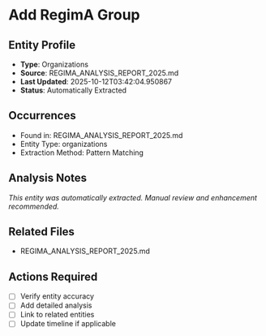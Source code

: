 # Add RegimA Group

## Entity Profile
- **Type**: Organizations
- **Source**: REGIMA_ANALYSIS_REPORT_2025.md
- **Last Updated**: 2025-10-12T03:42:04.950867
- **Status**: Automatically Extracted

## Occurrences
- Found in: REGIMA_ANALYSIS_REPORT_2025.md
- Entity Type: organizations
- Extraction Method: Pattern Matching

## Analysis Notes
*This entity was automatically extracted. Manual review and enhancement recommended.*

## Related Files
- REGIMA_ANALYSIS_REPORT_2025.md

## Actions Required
- [ ] Verify entity accuracy
- [ ] Add detailed analysis
- [ ] Link to related entities
- [ ] Update timeline if applicable
